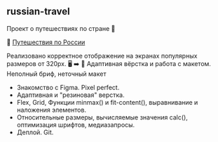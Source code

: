 ﻿## russian-travel

Проект о путешествиях по стране :steam_locomotive:

🔗 [Путешествия по России](https://arsenyukrainsky.github.io/russian-travel/)

Реализовано корректное отображение на экранах популярных размеров от 320px. :desktop_computer: :arrow_right: :iphone: Адаптивная вёрстка и работа с макетом. Неполный бриф, неточный макет 

* Знакомство с Figma. Pixel perfect.
* Адаптивная и "резиновая" верстка.
* Flex, Grid, Функции minmax() и fit-content(), выравнивание и наложения элементов.
* Относительные размеры, вычисляемые значения calc(), оптимизация шрифтов, медиазапросы.
* Деплой. Git.


